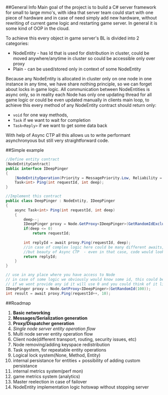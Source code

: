 ##General Info
Main goal of the project is to build a C# server framework for small to large mmo's,
with idea that server team could start with one piece of hardware and in case of need simply add new hardware,
without rewriting of current game logic and restarting game server.
In general it is some kind of OOP in the cloud.

To achieve this every object in game server's BL is divided into 2 categories:

+ NodeEntity - has Id that is used for distribution in cluster, could be moved anywhere/anytime in cluster so could be accessible only over proxy
+ Plain - can be used/stored only in context of some NodeEntity

Because any NodeEntity is allocated in cluster only on one node in one instance in any time, we have share nothing principle, so we can forget about locks in game logic.
All communication between NodeEntities is async only, so in reality each Node has only one updating thread for all game logic or could be even updated manually in clients main loop,
to achieve this every method of any NodeEntity contract should return only: 

+ `void` for one way methods,
+ `Task`  if we want to wait for completion
+ `Task<Reply>` if we want to get some data back

With help of Async CTP all this allows us to write performant asynchronyous but still very straightforward code.

##Simple example
``` C#
//Define entity contract
[NodeEntityContract]
public interface IDeepPinger
{
	[NodeEntityOperation(Priority = MessagePriority.Low, Reliability = MessageReliability.Unreliable)]
	Task<int> Ping(int requestId, int deep);
}

//Implement this contract
public class DeepPinger : NodeEntity, IDeepPinger
{
	async Task<int> Ping(int requestId, int deep)
	{
		deep--;
		IDeepPinger proxy = Node.GetProxy<IDeepPinger>(GetRandomIdExcludingOurs(100, Id));
		if(deep <= 0)
			return requestId;
		
		int replyId = await proxy.Ping(requestId, deep);
		//in case of complex logic here could be many different awaits,
		//but beauty of Async CTP  - even in that case, code would look straightforward
		return replyId;
	}
}

// use in any place where you have access to Node
// in case of some logic we obviously would know some id, this could be id of character, npc or anything else
// if we wont provide any id it will use 0 and you could think of it like singleton entity
IDeepPinger proxy = Node.GetProxy<IDeepPinger>(GetRandomId(100));
int result = await proxy.Ping(requestId++, 10);
```
##Roadmap
1. **Basic networking**
2. **Messages/Serialization generation**
3. **Proxy/Dispatcher generation**
4. *Single node server entity operation flow*
5. Multi node server entity operation flow
6. Client node(different transport, routing, security issues, etc) 
7. Node removing/adding keyspace redistribution 
8. Task system, for repeatable entity operations
9. Logical lock system(None, Method, Entity)
10. internal persistance for entities + possibility of adding custom persistance
11. internal metrics system(perf mon)
12. game metrics system (analytics)
13. Master reelection in case of failover
14. NodeEntity implementation logic hotswap without stopping server






